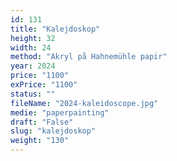 ```yaml
---
id: 131
title: "Kalejdoskop"
height: 32
width: 24
method: "Akryl på Hahnemühle papir"
year: 2024
price: "1100"
exPrice: "1100"
status: ""
fileName: "2024-kaleidoscope.jpg"
medie: "paperpainting"
draft: "False"
slug: "kalejdoskop"
weight: "130"
---
```

